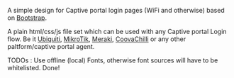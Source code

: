A simple design for Captive portal login pages (WiFi and otherwise) based on [Bootstrap](https://getbootstrap.com/).

A plain html/css/js file set which can be used with any Captive portal Login flow. Be it [Ubiquiti](https://www.ui.com/), [MikroTik](https://mikrotik.com/), [Meraki](https://meraki.cisco.com/), [CoovaChilli](https://coova.github.io/CoovaChilli/) or any other paltform/captive portal agent.

TODOs : Use offline (local) Fonts, otherwise font sources will have to be whitelisted. Done!

